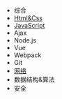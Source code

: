 - 综合
- [Html&Css](Html&Css/README.md)
- [JavaScript](Javascript/README.md)
- Ajax
- Node.js
- Vue
- Webpack
- Git
- [网络](Http/README.md)
- 数据结构&算法
- 安全